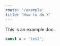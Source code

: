 ```yaml
---
route: '/example'
title: 'How to do X'
---
```


This is an example doc.

```js
const x = 'test';
```
